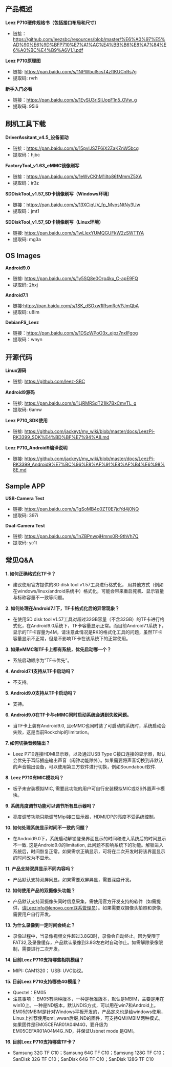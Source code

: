 ## 产品概述

**Leez P710硬件规格书（包括接口布局和尺寸）**
* 链接：https://github.com/leezsbc/resources/blob/master/%E6%A0%97%E5%AD%90%E6%9D%BFP710%E7%A1%AC%E4%BB%B6%E8%A7%84%E6%A0%BC%E4%B9%A6V1.1.pdf

**Leez P710原理图**
* 链接: https://pan.baidu.com/s/1NPWbuI5csT4zftKUCnRs7g 
* 提取码: rvrh 

**新手入门必看**
* 链接：https://pan.baidu.com/s/1EySU3rlSIUopF1n5_OVw_g 
* 提取码: 95i6

## 刷机工具下载

**DriverAssitant_v4.5_设备驱动**
* 链接：https://pan.baidu.com/s/15pvlJSZF6jX2ZaKZnW5bcg 
* 提取码：hjbc 

**FactoryTool_v1.63_eMMC镜像刷写**
* 链接：https://pan.baidu.com/s/1eWvCKhM1iIto86fMmmZ5XA 
* 提取码：ir3z 

**SDDiskTool_v1.57_SD卡镜像刷写（Windows环境）**
* 链接：https://pan.baidu.com/s/13XCiqUV_fp_MvpsNtNy3Uw 
* 提取码：jmt1 

**SDDiskTool_v1.57_SD卡镜像刷写（Linux环境）**
* 链接: https://pan.baidu.com/s/1wLlexYUMQGUFkW2zSWT1YA 
* 提取码: mg3a

## OS Images

**Android9.0**
* 链接: https://pan.baidu.com/s/1y5SQ8e0Orp4ku_C-apE9FQ
* 提取码: 2hxj

**Android7.1**
* 链接:https://pan.baidu.com/s/1SK_dSOxw1lRsmRcVPJmQbA
* 提取码: u8im

**DebianFS_Leez**

* 链接：https://pan.baidu.com/s/1DSzWPoO3x_eipz7nxIFgog
* 提取码：wnyn

## 开源代码

**Linux源码**
* 链接: https://github.com/leez-SBC

**Android9源码**
* 链接: https://pan.baidu.com/s/1LjRMRSdT21Ik7BxCmvTL_g 
* 提取码: 6amw 


**Leez P710_SDK使用**
* 链接: https://github.com/jackeyt/my_wiki/blob/master/docs/LeezPi-RK3399_SDK%E4%BD%BF%E7%94%A8.md

**Leez P710_Android9编译说明**
* 链接: https://github.com/jackeyt/my_wiki/blob/master/docs/LeezPi-RK3399_Android9%E7%BC%96%E8%AF%91%E8%AF%B4%E6%98%8E.md

## Sample APP

**USB-Camera Test**
* 链接: https://pan.baidu.com/s/1gSoMB4o0ZT0E7jdYd4j0NQ 
* 提取码: 397i

**Dual-Camera Test**
* 链接: https://pan.baidu.com/s/1nZBPnwpjHmns0R-9thVh7Q 
* 提取码: yc1t

## 常见Q&A

**1. 如何正确格式化TF卡？**
* 建议使用官方提供的SD disk tool v1.57工具进行格式化， 用其他方式（例如在windows/linux/android系统中）格式化，可能会带来重启死机、显示容量与标称容量不一致等问题。

**2. 如何处理在Android7.1下，TF卡格式化后的异常现象？**
* 在使用SD disk tool v1.57工具对超过32GB容量（不含32GB）的TF卡进行格式化，在Android9.0系统下，TF卡容量显示正常。而目前Android7.1系统下，显示的TF卡容量为4M，请注意此情况是RK的格式化工具的问题，虽然TF卡容量显示不正常，但是不影响TF卡在该系统下的正常使用。

**3. 如果eMMC和TF卡上都有系统，优先启动哪一个？**
* 系统启动顺序为”TF卡优先”。

**4. Android7.1支持从TF卡启动吗？**
* 不支持。

**5. Android9.0支持从TF卡启动吗？**
* 支持。

**6. Android9.0在TF卡与eMMC同时启动系统会遇到失败问题。**
* 当TF卡上装有Android9.0, 且eMMC也同时装了可启动的系统时，系统启动会失败，这是当前Rockchip的limitation。

**7. 如何切换音频输出？**
* Leez P710连接HDMI显示器，以及通过USB Type C接口连接的显示器，默认会优先于耳际插座输出声音（闹钟功能除外）。如果需要将声音切换到非默认的声音输出设备，可以使用第三方软件进行切换，例如Soundabout软件. 

**8. Leez P710有MIC模块吗？**
* 板子未安装模拟MIC, 需要此功能的用户可自行安装模拟MIC或I2S外置声卡模块。

**9. 系统亮度调节功能可以调节所有显示器吗？**
* 亮度调节功能只能调节Mipi接口显示器，HDMI/DP的亮度不受系统控制。

**10. 如何处理系统显示时间不一致的问题？**
* 在Android9.0下，系统启动解锁登录界面显示的时间和进入系统后的时间显示不一致. 这是Android9.0的limitation, 此问题不影响系统下的功能。解锁进入系统后，时间恢复正常。如果需求正确显示，可将在二次开发时将该界面显示的时间改为不显示。

**11. 产品支持双屏显示不同内容吗？**
* 产品默认支持双屏同显，如果需要双屏异显，需要深度开发。

**12. 如何使用产品的双摄像头功能？**
* 产品默认支持双摄像头同时信息采集，需使用官方开发支持的软件（如需提供，请Leezinfo@lenovo.com联系管理员）。如果需要双摄像头拍照和录像，需要用户自行开发。

**13. 为什么录像到一定时间会终止？**
* 录像过程中，当录像视频文件超过3.8GB时，录像会自动终止。因为受限于FAT32,及录像缓存，产品默认录像到3.8G左右时自动停止。如需解除录像限制，需要进行二次开发。

**14. 目前Leez P710支持哪些相机模组？**
* MIPI: CAM1320； USB: UVC协议。

**15. 目前Leez P710支持哪些4G模组？**
* Quectel：EM05
* 注意事项：
EM05有两种版本，一种是标准版本，默认是MBIM，主要是用在win10上。一种是ND版本，默认NDIS方式，可以用在win7和Android上。EM05的MBIM是针对Windows平板开发的，产品定义也是给windows使用，Linux上推荐使用qmi_wwan后缀_ND的固件，可支持QMI/MBIM两种模式。如果固件是EM05CEFAR01A04M4G，要升级为EM05CEFAR01A04M4G_ND，并保证Usbnet mode 是QMI。

**16. 目前Leez P710支持哪些TF卡？**
* Samsung 32G TF C10；Samsung 64G TF C10；Samsung 128G TF C10；SanDisk 32G TF C10；SanDisk 64G TF C10；SanDisk 128G TF C10
